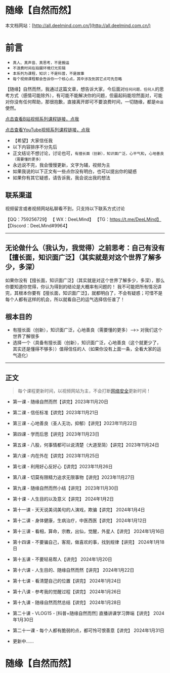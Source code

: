 # 随缘【自然而然】

本文档网站：[http://all.deelmind.com.cn/](http://all.deelmind.com.cn/)

# 前言

* `真人、真声音、真思考，不是搬运`
* `不浪费时间在拍摄环境灯光剪辑`
* `本系列为课程，知识；不是科普，不是故事`
* `每个视频课程都会告诉你一个核心点，其中涉及到其它点可先忽略`

【随缘】自然而然，我通过这篇文章，想告诉大家，今后面对`任何问题，任何人`的思考方式（感情可能除外），有可能不能解决你的问题，但最起码能坦然面对，可能对你没有任何帮助，那很抱歉，直接离开即可不要浪费时间，一切随缘，都是`命运`使然。

[点击查看B站视频系列课程链接，点我](https://space.bilibili.com/282616786/channel/seriesdetail?sid=3341914)

[点击查看YouTube视频系列课程链接，点我](https://www.youtube.com/playlist?list=PLgZqc0esdeS90fwRyzRylS8PZ_3G4S4tH)

* 【希望】大家信任我
* 以下内容排序不分先后
* 正文结论不想讨论，讨论也可，`有擅长面（创新），知识面广泛，心平气和`，`心地善良（需要懂的更多）`
* 永远说不完，我会慢慢更新，文字为辅，视频为主
* 如果我说的以下正文有一些点你没有明白，也可以提出你的疑惑
* 如果你有其它疑惑，请告诉我，我会说出我的想法

## 联系渠道
视频留言或者视频网站私聊看不到，只支持以下联系方式讨论

【QQ：759256729】 【 WX：DeeLMind】 【TG：https://t.me/DeeLMind】 【Discord：DeeLMind#9964】

---

## 无论做什么（我认为，我觉得）之前思考：自己有没有【擅长面，知识面广泛】（其实就是对这个世界了解多少，多深）
如果你没有【擅长面，知识面广泛】（其实就是对这个世界了解多少，多深），那么你要知道你觉得，你认为得到的结论是大概率有问题的！
我不可能把所有情况讲完，其根本你要有【擅长面，知识面广泛】，就都明白了，不会有疑惑；可惜不是每个人都有这样的机会，所以就看自己的运气选择信任谁了！

## 根本目的

* 有擅长面（创新），知识面广泛，心地善良（需要懂的更多）-->> 对我们这个世界了解很多
* 选择一个（具备有擅长面（创新），知识面广泛，心地善良（这个就更少了，其实还是懂得不够多））值得信任的人（如果你没有上面一条，全看大家的运气造化）

---

## 正文

> 每个课程更新时间，以视频网站为主，不会打断[网络安全](https://www.deelmind.com/)更新时间！

* 第一课 - 随缘自然而然【讲完】2023年11月20日

* 第二课 - 信任标准【讲完】2023年11月21日

* 第三课 - 心地善良（圣人无功，抑郁）【讲完】2023年11月22日

* 第四课 - 学而后思【讲完】2023年11月23日

* 第五课 - 八股，何事情都可以说清楚（大道至简）【讲完】2023年11月24日

* 第六课 - 内在外在【讲完】2023年11月25日

* 第七课 - 利用好心反好心【讲完】2023年11月26日

* 第八课 - 切莫有限精力追求无限事物【讲完】2023年11月27日
          
* 第九课 - 随缘自然而然小结【讲完】 2023年11月30日

* 第十课 - 人生目的以及意义【讲完】 2024年1月2日

* 第十一课 - 天天说美词美句的人演戏，欺骗【讲完】 2024年1月4日

* 第十二课 - 身体健康，生病治疗，中医西医【讲完】 2024年1月12日

* 第十三课 - 看相，算命，宗教，出仙，觉醒，外星人【讲完】 2024年1月16日

* 第十四课 - 不要骗自己，客观，做喜欢的事，找到规律【讲完】 2024年1月18日

* 第十五课 - 不要轻易帮人【讲完】 2024年1月20日

* 第十六课 - 人生目的、随缘自然而然【讲完】 2024年1月22日

* 第十七课 - 看清楚自己的位置【讲完】 2024年1月24日

* 第十八课 - 参考我的觉醒过程【讲完】 2024年1月26日

* 第十九课 - 随缘自然而然总结【讲完】 2024年1月28日

* 第二十课 - VLOG15 - [科普+随缘自然而然] 直播讲课学习弊端【讲完】 2024年1月30日

* 第二十一课 - 每个人都有脆弱的点，都可怜可恨善意【讲完】 2024年1月31日

* 更新中......

# 随缘【自然而然】